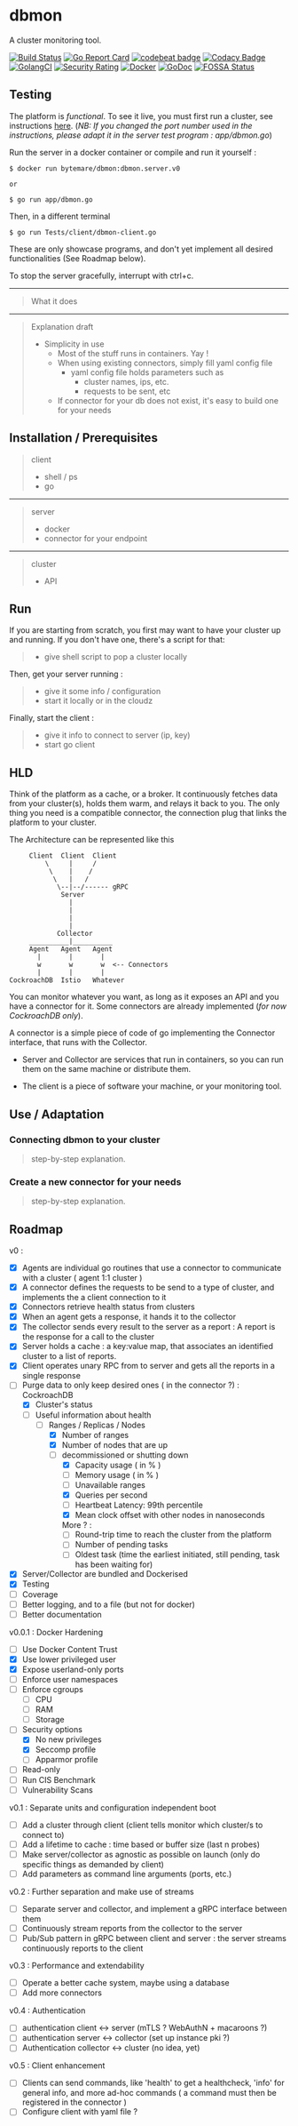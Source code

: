 
# dbmon

A cluster monitoring tool.

[![Build Status](https://travis-ci.com/bytemare/dbmon.svg?branch=master)](https://travis-ci.com/bytemare/dbmon)
[![Go Report Card](https://goreportcard.com/badge/github.com/bytemare/dbmon)](https://goreportcard.com/report/github.com/bytemare/dbmon)
[![codebeat badge](https://codebeat.co/badges/7e86ba65-e7b9-4982-9996-6b42c0eb763e)](https://codebeat.co/projects/github-com-bytemare-dbmon-master)
[![Codacy Badge](https://api.codacy.com/project/badge/Grade/2f906e2104b24db88596a918c25e59e6)](https://www.codacy.com/app/bytemare/dbmon?utm_source=github.com&amp;utm_medium=referral&amp;utm_content=bytemare/dbmon&amp;utm_campaign=Badge_Grade)
[![GolangCI](https://golangci.com/badges/github.com/bytemare/dbmon.svg)](https://golangci.com/r/github.com/bytemare/dbmon)
[![Security Rating](https://sonarcloud.io/api/project_badges/measure?project=bytemare_dbmon&metric=security_rating)](https://sonarcloud.io/dashboard?id=bytemare_dbmon)
[![Docker](https://images.microbadger.com/badges/image/bytemare/dbmon:dbmon.server.v0.svg)](https://microbadger.com/images/bytemare/dbmon:dbmon.server.v0)
[![GoDoc](https://godoc.org/github.com/bytemare/dbmon?status.svg)](https://godoc.org/github.com/bytemare/dbmon)
[![FOSSA Status](https://app.fossa.com/api/projects/git%2Bgithub.com%2Fbytemare%2Fdbmon.svg?type=shield)](https://app.fossa.com/projects/git%2Bgithub.com%2Fbytemare%2Fdbmon)

## Testing

The platform is _functional_. To see it live, you must first run a cluster, see instructions [here](https://www.cockroachlabs.com/docs/stable/start-a-local-cluster-in-docker.html). (_NB: If you changed the port number used in the instructions, please adapt it in the server test program : app/dbmon.go_)

Run the server in a docker container or compile and run it yourself :

    $ docker run bytemare/dbmon:dbmon.server.v0
    
    or
    
    $ go run app/dbmon.go

Then, in a different terminal

    $ go run Tests/client/dbmon-client.go

These are only showcase programs, and don't yet implement all desired functionalities (See Roadmap below).

To stop the server gracefully, interrupt with ctrl+c.  
___
> What it does
___
> Explanation draft
>
> - Simplicity in use
>   - Most of the stuff runs in containers. Yay !
>   - When using existing connectors, simply fill yaml config file
>     - yaml config file holds parameters such as
>       - cluster names, ips, etc.
>       - requests to be sent, etc
>   - If connector for your db does not exist, it's easy to build one for your needs

## Installation / Prerequisites

> client
>
> - shell / ps
> - go
>
___
> server
>
> - docker
> - connector for your endpoint
>
___
> cluster
>
> - API

## Run

If you are starting from scratch, you first may want to have your cluster up and running. If you don't have one, there's a script for that:

> - give shell script to pop a cluster locally

Then, get your server running :

> - give it some info / configuration
> - start it locally or in the cloudz

Finally, start the client :

> - give it info to connect to server (ip, key)
> - start go client

## HLD

Think of the platform as a cache, or a broker. It continuously fetches data from your cluster(s), holds them warm, and relays it back to you.
The only thing you need is a compatible connector, the connection plug that links the platform to your cluster.

The Architecture can be represented like this

         Client  Client  Client             
             \     |     /                  
              \    |    /                   
               \   |   /                    
                \--|--/------ gRPC          
                 Server                     
                   |          
                   |                        
                   |           
                   |                        
                Collector                   
         __________|__________              
         Agent   Agent   Agent              
           |       |       |                
           w       w       w  <-- Connectors
           |       |       |                
    CockroachDB  Istio   Whatever           

You can monitor whatever you want, as long as it exposes an API and you have a connector for it.
Some connectors are already implemented (_for now CockroachDB only_).

A connector is a simple piece of code of go implementing the Connector interface, that runs with the Collector.

- Server and Collector are services that run in containers, so you can run them on the same machine or distribute them.

- The client is a piece of software your machine, or your monitoring tool.

## Use / Adaptation

### Connecting dbmon to your cluster

> step-by-step explanation.

### Create a new connector for your needs

> step-by-step explanation.

## Roadmap

v0 :

- [x] Agents are individual go routines that use a connector to communicate with a cluster ( agent 1:1 cluster )
- [x] A connector defines the requests to be send to a type of cluster, and implements the a client connection to it
- [x] Connectors retrieve health status from clusters
- [x] When an agent gets a response, it hands it to the collector
- [x] The collector sends every result to the server as a report : A report is the response for a call to the cluster
- [x] Server holds a cache : a key:value map, that associates an identified cluster to a list of reports.
- [x] Client operates unary RPC from to server and gets all the reports in a single response
- [ ] Purge data to only keep desired ones ( in the connector ?) : CockroachDB
  - [x] Cluster's status
  - [ ] Useful information about health
    - [ ] Ranges / Replicas / Nodes
      - [x] Number of ranges
      - [x] Number of nodes that are up
      - [ ] decommissioned or shutting down
        - [x] Capacity usage ( in % )
        - [ ] Memory usage ( in % )
        - [ ] Unavailable ranges
        - [x] Queries per second
        - [ ] Heartbeat Latency: 99th percentile
        - [x] Mean clock offset with other nodes in nanoseconds

        More ? :
        - [ ] Round-trip time to reach the cluster from the platform
        - [ ] Number of pending tasks
        - [ ] Oldest task (time the earliest initiated, still pending, task has been waiting for)
- [x] Server/Collector are bundled and Dockerised
- [x] Testing
- [ ] Coverage
- [ ] Better logging, and to a file (but not for docker)
- [ ] Better documentation

v0.0.1 : Docker Hardening

- [ ] Use Docker Content Trust
- [x] Use lower privileged user
- [x] Expose userland-only ports
- [ ] Enforce user namespaces
- [ ] Enforce cgroups
  - [ ] CPU
  - [ ] RAM
  - [ ] Storage
- [ ] Security options
  - [x] No new privileges
  - [x] Seccomp profile
  - [ ] Apparmor profile
- [ ] Read-only
- [ ] Run CIS Benchmark
- [ ] Vulnerability Scans

v0.1 : Separate units and configuration independent boot

- [ ] Add a cluster through client (client tells monitor which cluster/s to connect to)
- [ ] Add a lifetime to cache : time based or buffer size (last n probes)
- [ ] Make server/collector as agnostic as possible on launch (only do specific things as demanded by client)
- [ ] Add parameters as command line arguments (ports, etc.)

v0.2 : Further separation and make use of streams

- [ ] Separate server and collector, and implement a gRPC interface between them
- [ ] Continuously stream reports from the collector to the server
- [ ] Pub/Sub pattern in gRPC between client and server : the server streams continuously reports to the client

v0.3 : Performance and extendability

- [ ] Operate a better cache system, maybe using a database
- [ ] Add more connectors

v0.4 : Authentication

- [ ] authentication client <-> server (mTLS ? WebAuthN + macaroons ?)
- [ ] authentication server <-> collector (set up instance pki ?)
- [ ] Authentication collector <-> cluster (no idea, yet)

v0.5 : Client enhancement

- [ ] Clients can send commands, like 'health' to get a healthcheck, 'info' for general info, and more ad-hoc commands
    ( a command must then be registered in the connector )
- [ ] Configure client with yaml file ?
